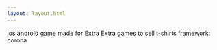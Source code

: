 ```yaml
---
layout: layout.html
---
```

ios android game made for Extra Extra games to sell t-shirts
framework: corona
